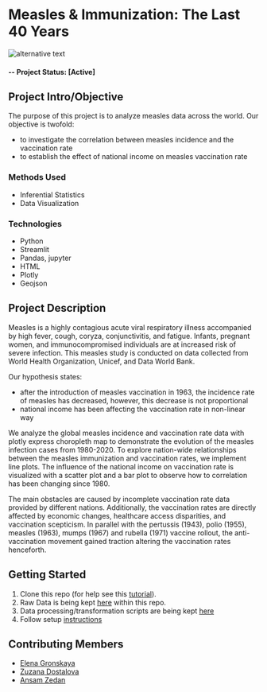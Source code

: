 # Measles & Immunization: The Last 40 Years



![alternative text](https://encrypted-tbn0.gstatic.com/images?q=tbn:ANd9GcSLNsuRzFy4wEmAYiNss4kTImouWhSChUsbryb-J2MZ--q13KOO_Jzqj7H3n4AZVozQ4BU&usqp=CAU)


#### -- Project Status: [Active]

## Project Intro/Objective
The purpose of this project is to analyze measles data across the world. Our objective is twofold:
* to investigate the correlation between measles incidence and the vaccination rate 
* to establish the effect of national income on measles vaccination rate

### Methods Used
* Inferential Statistics
* Data Visualization

### Technologies
* Python
* Streamlit
* Pandas, jupyter
* HTML
* Plotly
* Geojson

## Project Description
Measles is a highly contagious acute viral respiratory illness accompanied by high fever, cough, coryza, conjunctivitis, 
and fatigue. Infants, pregnant women, and immunocompromised individuals are at increased risk of severe infection. This 
measles study is conducted on data collected from World Health Organization, Unicef, and Data World Bank. 

Our hypothesis states:
* after the introduction of measles vaccination in 1963, the incidence rate of measles has decreased, however, this 
decrease is not proportional 
* national income has been affecting the vaccination rate in non-linear way

We analyze the global measles incidence and vaccination rate data with plotly express choropleth map to demonstrate the 
evolution of the measles infection cases from 1980-2020. To explore nation-wide relationships between the measles immunization
and vaccination rates, we implement line plots. The influence of the national income on vaccination rate is visualized 
with a scatter plot and a bar plot to observe how to correlation has been changing since 1980.

The main obstacles are caused by incomplete vaccination rate data provided by different nations. Additionally, the vaccination
rates are directly affected by economic changes, healthcare access disparities, and vaccination scepticism. In parallel
with the pertussis (1943), polio (1955), measles (1963), mumps (1967) and rubella (1971) vaccine rollout, 
the anti-vaccination movement gained traction altering the vaccination rates henceforth.

## Getting Started

1. Clone this repo (for help see this [tutorial](https://help.github.com/articles/cloning-a-repository/)).
2. Raw Data is being kept [here](https://github.com/egronskaya/measles/tree/master/data) within this repo.
3. Data processing/transformation scripts are being kept [here](https://github.com/egronskaya/measles/tree/master/notebooks)
4. Follow setup [instructions](https://github.com/egronskaya/measles/blob/master/src/requirements.txt)


## Contributing Members

 - [Elena Gronskaya](https://github.com/egronskaya)
 - [Zuzana Dostalova](https://github.com/zuzanadostalova)
 - [Ansam Zedan](https://github.com/ansamz)
